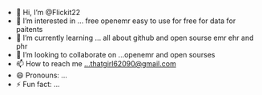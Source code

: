 - 👋 Hi, I’m @Flickit22
- 👀 I’m interested in ... free openemr easy to use for free for data for paitents
- 🌱 I’m currently learning ... all about github and open sourse emr ehr and phr
- 💞️ I’m looking to collaborate on ...openemr and open sourses
- 📫 How to reach me ...thatgirl62090@gmail.com
- 😄 Pronouns: ...
- ⚡ Fun fact: ...

<!---
Flickit22/Flickit22 is a ✨ special ✨ repository because its `README.md` (this file) appears on your GitHub profile.
You can click the Preview link to take a look at your changes.
--->
